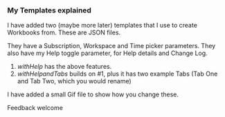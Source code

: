 ### My Templates explained

I have added two (maybe more later) templates that I use to create Workbooks from.  These are JSON files.

They have a Subscription, Workspace and Time picker parameters.  They also have my Help toggle parameter, for Help details and Change Log.

1. _withHelp_ has the above features.
2. _withHelpandTabs_ builds on #1, plus it has two example Tabs (Tab One and Tab Two, which you would rename)


I have added a small Gif file to show how you change these.  

Feedback welcome

